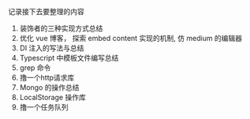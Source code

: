 记录接下去要整理的内容
1. 装饰者的三种实现方式总结
2. 优化 vue 博客， 探索 embed content 实现的机制, 仿 medium 的编辑器
3. DI 注入的写法与总结
4. Typescript 中模板文件编写总结
5. grep 命令
6. 撸一个http请求库
7. Mongo 的操作总结
8. LocalStorage 操作库
9. 撸一个任务队列